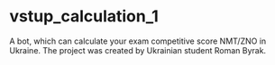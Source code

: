 # vstup_calculation_1
A bot, which can calculate your exam competitive score NMT/ZNO in Ukraine. 
The project was created by Ukrainian student Roman Byrak.